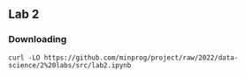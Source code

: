 ## Lab 2

### Downloading

`curl -LO https://github.com/minprog/project/raw/2022/data-science/2%20labs/src/lab2.ipynb`
